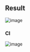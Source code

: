 ## Result
![image](https://github.com/yaoyao0103/NTHU-DS-Golang-Lab/assets/76504560/12108a29-0355-498d-8359-18e12c0a7473)

### CI
![image](https://github.com/yaoyao0103/NTHU-DS-Golang-Lab/assets/76504560/c012a8cc-05a2-4941-9681-42e5a08d9e7e)

